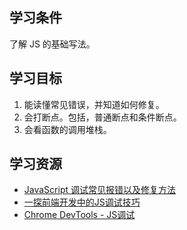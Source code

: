 ## 学习条件
了解 JS 的基础写法。

## 学习目标
1. 能读懂常见错误，并知道如何修复。
1. 会打断点。包括，普通断点和条件断点。
1. 会看函数的调用堆栈。

## 学习资源
* [JavaScript 调试常见报错以及修复方法](https://segmentfault.com/a/1190000002532027)
* [一探前端开发中的JS调试技巧](http://www.jianshu.com/p/815b1ce9dffc)
* [Chrome DevTools - JS调试](http://www.jianshu.com/p/8f4fddb91745)